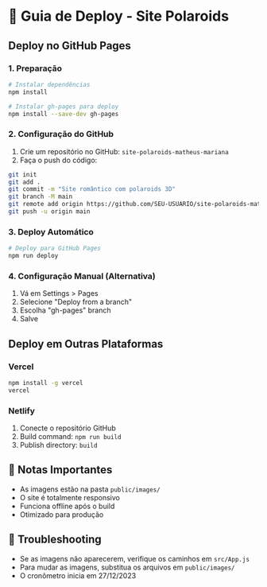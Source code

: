 # 🚀 Guia de Deploy - Site Polaroids

## Deploy no GitHub Pages

### 1. Preparação

```bash
# Instalar dependências
npm install

# Instalar gh-pages para deploy
npm install --save-dev gh-pages
```

### 2. Configuração do GitHub

1. Crie um repositório no GitHub: `site-polaroids-matheus-mariana`
2. Faça o push do código:

```bash
git init
git add .
git commit -m "Site romântico com polaroids 3D"
git branch -M main
git remote add origin https://github.com/SEU-USUARIO/site-polaroids-matheus-mariana.git
git push -u origin main
```

### 3. Deploy Automático

```bash
# Deploy para GitHub Pages
npm run deploy
```

### 4. Configuração Manual (Alternativa)

1. Vá em Settings > Pages
2. Selecione "Deploy from a branch"
3. Escolha "gh-pages" branch
4. Salve

## Deploy em Outras Plataformas

### Vercel

```bash
npm install -g vercel
vercel
```

### Netlify

1. Conecte o repositório GitHub
2. Build command: `npm run build`
3. Publish directory: `build`

## 📝 Notas Importantes

- As imagens estão na pasta `public/images/`
- O site é totalmente responsivo
- Funciona offline após o build
- Otimizado para produção

## 🔧 Troubleshooting

- Se as imagens não aparecerem, verifique os caminhos em `src/App.js`
- Para mudar as imagens, substitua os arquivos em `public/images/`
- O cronômetro inicia em 27/12/2023

